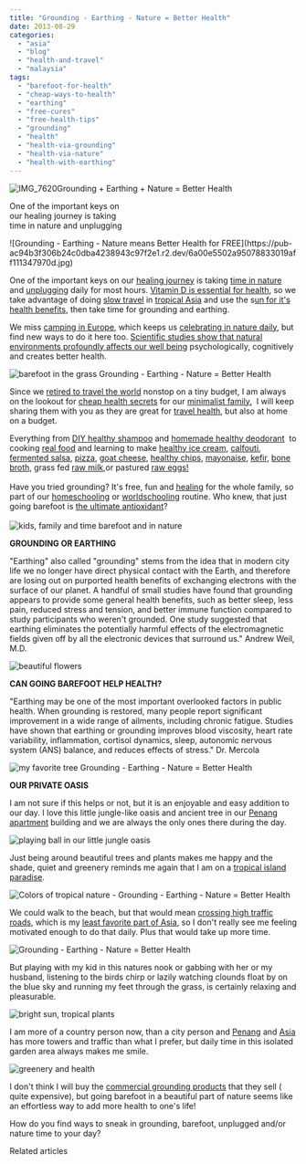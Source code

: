```yaml
---
title: "Grounding - Earthing - Nature = Better Health"
date: 2013-08-29
categories: 
  - "asia"
  - "blog"
  - "health-and-travel"
  - "malaysia"
tags: 
  - "barefoot-for-health"
  - "cheap-ways-to-health"
  - "earthing"
  - "free-cures"
  - "free-health-tips"
  - "grounding"
  - "health"
  - "health-via-grounding"
  - "health-via-nature"
  - "health-with-earthing"
---
```


![IMG_7620](https://pub-ac94b3f306b24c0dba4238943c97f2e1.r2.dev/6a00e5502a95078833019aff1080f4970b.jpg)Grounding + Earthing + Nature = Better Health  
  
One of the important keys on  
our healing journey is taking  
time in nature and unplugging

<!--more--> ![Grounding - Earthing - Nature means Better Health for FREE](https://pub-ac94b3f306b24c0dba4238943c97f2e1.r2.dev/6a00e5502a95078833019aff111347970d.jpg)  
  
One of the important keys on our [healing journey](https://pub-ac94b3f306b24c0dba4238943c97f2e1.r2.dev/2013/07/healing-journey-and-blessings.html#more "healing journey - eating right") is taking [time in nature](https://pub-ac94b3f306b24c0dba4238943c97f2e1.r2.dev/2011/07/beautiful-butterfly-flowers-and-family-travel.html "time in nature") and [unplugging](https://pub-ac94b3f306b24c0dba4238943c97f2e1.r2.dev/2012/06/unplugged-todays-best-luxury-.html "unplug for health -todays best luxury") daily for most hours. [Vitamin D is essential for health](https://pub-ac94b3f306b24c0dba4238943c97f2e1.r2.dev/2013/05/healing-sun-vitamin-d-major-improvements.html "vitamin d and health"), so we take advantage of doing [slow travel](https://pub-ac94b3f306b24c0dba4238943c97f2e1.r2.dev/2011/11/slow-travel.html "slow travel") in [tropical Asia](https://pub-ac94b3f306b24c0dba4238943c97f2e1.r2.dev/2013/02/escaping-winter-in-tropical-asia.html "escape winter in tropical asia") and use the s[un for it's health benefits](https://pub-ac94b3f306b24c0dba4238943c97f2e1.r2.dev/2012/07/sun-for-its-health-benefits-.html "sun health benefits"), then take time for grounding and earthing.  
  
We miss [camping in Europe](https://pub-ac94b3f306b24c0dba4238943c97f2e1.r2.dev/2010/05/camping-europe-in-a-motorhome-rv-5-best-sites-roadtrip-europe-family-travel-budget-best-price.html "camping in europe - best sites"), which keeps us [celebrating in nature daily](https://pub-ac94b3f306b24c0dba4238943c97f2e1.r2.dev/2008/06/celebrating-in.html "celebrating in nature"), but find new ways to do it here too. [Scientific studies show that natural environments profoundly affects our well being](http://www.sciencedaily.com/releases/2010/06/100603172219.htm "scientific studies show nature affects our well being") psychologically, cognitively and creates better health.  
  
![barefoot in the grass Grounding - Earthing - Nature = Better Health](https://pub-ac94b3f306b24c0dba4238943c97f2e1.r2.dev/6a00e5502a95078833019aff10db56970c.jpg)  
  
Since we [retired to travel the world](https://pub-ac94b3f306b24c0dba4238943c97f2e1.r2.dev/2013/07/retire-and-travel-the-world.html "retire and travel the world") nonstop on a tiny budget, I am always on the lookout for [cheap health secrets](https://pub-ac94b3f306b24c0dba4238943c97f2e1.r2.dev/2011/09/travel-health-secrets-for-long-term-digital-nomads.html "cheap health secrets") for our [minimalist family.](https://pub-ac94b3f306b24c0dba4238943c97f2e1.r2.dev/2011/08/minimalist-living-family-travel-lifestyle-books.html "minimalist family")  I will keep sharing them with you as they are great for [travel health](https://pub-ac94b3f306b24c0dba4238943c97f2e1.r2.dev/health-and-travel/ "travel and health tips"), but also at home on a budget.  
  
Everything from [DIY healthy shampoo](https://pub-ac94b3f306b24c0dba4238943c97f2e1.r2.dev/2012/09/how-to-make-diy-homemade-shampoo-and-creme-rinse-easy-cheap-healthy.html "DIY healthy shampoo") and [homemade healthy deodorant](https://pub-ac94b3f306b24c0dba4238943c97f2e1.r2.dev/2012/09/how-to-make-diy-homemade-deodorant-easy-cheap-healthy.html "healthy homemade deodorant")  to cooking [real food](https://pub-ac94b3f306b24c0dba4238943c97f2e1.r2.dev/2013/05/omg-an-oven-in-asia.html#more "oven in Asia for real food") and learning to make [healthy ice cream](https://pub-ac94b3f306b24c0dba4238943c97f2e1.r2.dev/2013/05/easy-healthy-homemade-ice-cream-no-machine-.html "healthy ice cream recipe"), [calfouti](https://pub-ac94b3f306b24c0dba4238943c97f2e1.r2.dev/2013/07/yum-super-healthy-dessert-recipe-paleo-mango-clafouti.html "healthy desert recipe mango"), [fermented salsa](https://pub-ac94b3f306b24c0dba4238943c97f2e1.r2.dev/2012/09/how-to-make-healthy-lacto-fermented-salsa.html "fermented salsa recipe"), [pizza](https://pub-ac94b3f306b24c0dba4238943c97f2e1.r2.dev/2013/07/best-paleo-pizza-recipe.html "healthy pizza paleo"), [goat cheese](https://pub-ac94b3f306b24c0dba4238943c97f2e1.r2.dev/2013/02/how-to-make-diy-goat-cheese-with-kefir.html "goat cheese"), [healthy chips](https://pub-ac94b3f306b24c0dba4238943c97f2e1.r2.dev/2013/06/yummy-healthy-chips-recipe.html "healthy chips recipe"), [mayonaise](https://pub-ac94b3f306b24c0dba4238943c97f2e1.r2.dev/2013/02/how-to-make-homemade-lacto-fermented-mayonnaise.html "fermented mayo"), [kefir](https://pub-ac94b3f306b24c0dba4238943c97f2e1.r2.dev/2012/07/-how-to-make-kefir-easy-goats-milk-or-coconut-milk.html "making kefir"), [bone broth](https://pub-ac94b3f306b24c0dba4238943c97f2e1.r2.dev/2012/10/how-to-make-nourishing-bone-broth-recipes-to-heal.html "bone broth"), grass fed [raw milk](https://pub-ac94b3f306b24c0dba4238943c97f2e1.r2.dev/2013/04/raw-milk-fast-and-cure.html "raw milk"),or pastured [raw eggs!](https://pub-ac94b3f306b24c0dba4238943c97f2e1.r2.dev/2013/01/raw-eggs-healthy-or-not.html "raw eggs")[  
](https://pub-ac94b3f306b24c0dba4238943c97f2e1.r2.dev/2012/09/how-to-make-diy-homemade-deodorant-easy-cheap-healthy.html "healthy homemade deodorant")  
Have you tried grounding? It's free, fun and [healing](https://pub-ac94b3f306b24c0dba4238943c97f2e1.r2.dev/2012/10/traveling-while-sick-or-with-health-medical-challenges.html "traveling when sick") for the whole family, so part of our [homeschooling](https://pub-ac94b3f306b24c0dba4238943c97f2e1.r2.dev/2013/07/homeschool-high-school-and-world-travel.html "homeschooling high school and world travel") or [worldschooling](https://pub-ac94b3f306b24c0dba4238943c97f2e1.r2.dev/2013/01/world-school-education-at-its-best-.html/ "worldschooling tips") routine. Who knew, that just going barefoot is [the ultimate antioxidant](http://articles.mercola.com/sites/articles/archive/2012/11/04/why-does-walking-barefoot-on-the-earth-make-you-feel-better.aspx "grounding ultimate antioxidant")?[  
](https://pub-ac94b3f306b24c0dba4238943c97f2e1.r2.dev/2012/09/how-to-make-diy-homemade-deodorant-easy-cheap-healthy.html "healthy homemade deodorant")  
![kids, family and time barefoot and in nature](https://pub-ac94b3f306b24c0dba4238943c97f2e1.r2.dev/6a00e5502a95078833019104ade6a8970c.jpg)  
  
**GROUNDING OR EARTHING**  
  
"Earthing" also called "grounding" stems from the idea that in modern city life we no longer have direct physical contact with the Earth, and therefore are losing out on purported health benefits of exchanging electrons with the surface of our planet. A handful of small studies have found that grounding appears to provide some general health benefits, such as better sleep, less pain, reduced stress and tension, and better immune function compared to study participants who weren't grounded. One study suggested that earthing eliminates the potentially harmful effects of the electromagnetic fields given off by all the electronic devices that surround us." Andrew Weil, M.D.  
  
![beautiful flowers](https://pub-ac94b3f306b24c0dba4238943c97f2e1.r2.dev/6a00e5502a950788330192ac775394970d.jpg)  
  
**CAN GOING BAREFOOT HELP HEALTH?**  
  
"Earthing may be one of the most important overlooked factors in public health. When grounding is restored, many people report significant improvement in a wide range of ailments, including chronic fatigue. Studies have shown that earthing or grounding improves blood viscosity, heart rate variability, inflammation, cortisol dynamics, sleep, autonomic nervous system (ANS) balance, and reduces effects of stress." Dr. Mercola  
  
![my favorite tree Grounding - Earthing - Nature = Better Health](https://pub-ac94b3f306b24c0dba4238943c97f2e1.r2.dev/6a00e5502a950788330192ac775471970d.jpg)  
  
**OUR PRIVATE OASIS**  
  
I am not sure if this helps or not, but it is an enjoyable and easy addition to our day. I love this little jungle-like oasis and ancient tree in our [Penang apartment](https://pub-ac94b3f306b24c0dba4238943c97f2e1.r2.dev/2012/04/penang-apartment-or-condo-rental-plenty-of-choices.html "Penang apartment") building and we are always the only ones there during the day.  
  
![playing ball in our little jungle oasis](https://pub-ac94b3f306b24c0dba4238943c97f2e1.r2.dev/6a00e5502a95078833019104ade92f970c.jpg)  
  
Just being around beautiful trees and plants makes me happy and the shade, quiet and greenery reminds me again that I am on a [tropical island paradise](https://pub-ac94b3f306b24c0dba4238943c97f2e1.r2.dev/2013/01/tropical-island-paradise.html "tropical island paradise").  
  
![Colors of tropical nature - Grounding - Earthing - Nature = Better Health](https://pub-ac94b3f306b24c0dba4238943c97f2e1.r2.dev/6a00e5502a950788330192ac7755df970d.jpg)  
  
We could walk to the beach, but that would mean [crossing high traffic roads](https://pub-ac94b3f306b24c0dba4238943c97f2e1.r2.dev/2012/10/getting-around-penang-by-bus.html "getting around Penang by bus"), which is my [least favorite part of Asia](https://pub-ac94b3f306b24c0dba4238943c97f2e1.r2.dev/2012/07/big-rats-in-asia.html "big rats in Asia"), so I don't really see me feeling motivated enough to do that daily. Plus that would take up more time.  
  
![Grounding - Earthing - Nature = Better Health](https://pub-ac94b3f306b24c0dba4238943c97f2e1.r2.dev/6a00e5502a95078833019104adeaa7970c.jpg)  
  
But playing with my kid in this natures nook or gabbing with her or my husband, listening to the birds chirp or lazily watching clounds float by on the blue sky and running my feet through the grass, is certainly relaxing and pleasurable.  
  
![bright sun, tropical plants](https://pub-ac94b3f306b24c0dba4238943c97f2e1.r2.dev/6a00e5502a9507883301901eb80356970b.jpg)  
  
I am more of a country person now, than a city person and [Penang](https://pub-ac94b3f306b24c0dba4238943c97f2e1.r2.dev/2011/01/tropical-winter-home-in-penang-malaysia-location-indenpendent-digital-nomad-long-term-travel-tips-.html "Penang for the winter") and [Asia](https://pub-ac94b3f306b24c0dba4238943c97f2e1.r2.dev/2012/08/weird-asia.html "weird Asia") has more towers and traffic than what I prefer, but daily time in this isolated garden area always makes me smile.  
  
![greenery and health](https://pub-ac94b3f306b24c0dba4238943c97f2e1.r2.dev/6a00e5502a950788330192ac775879970d.jpg)  
  
I don't think I will buy the [commercial grounding products](http://wellnessmama.com/5600/how-to-get-healthy-while-you-sleep/ "grounding products") that they sell ( quite expensive), but going barefoot in a beautiful part of nature seems like an effortless way to add more health to one's life!  
  
How do you find ways to sneak in grounding, barefoot, unplugged and/or nature time to your day?  
  

Related articles

